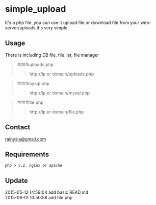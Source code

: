 simple_upload
=============

It's a php file ,you can use it upload file or download file from your web-server/uploads.it's very simple.


Usage
----------------------------------------

There is including DB file, file list, file manager

>####uploads.php
>> http://ip or domain/uploads.php

>####mysql.php
>> http://ip or domain/mysql.php

>####file.php
>> http://ip or domain/file.php


Contact
----------------------------------------
<rainysia@gmail.com>



Requirements
----------------------------------------

    php > 5.2, nginx or apache


Update
----------------------------------------
2015-05-12 14:59:04 add basic READ.md<br />
2015-06-01 10:50:58 add file.php

